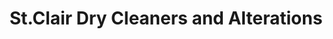 ---
title: "St.Clair Dry Cleaners and Alterations"
url: /detroit/st-clair-dry-cleaners-and-alterations/
shop: Wäscherei
---